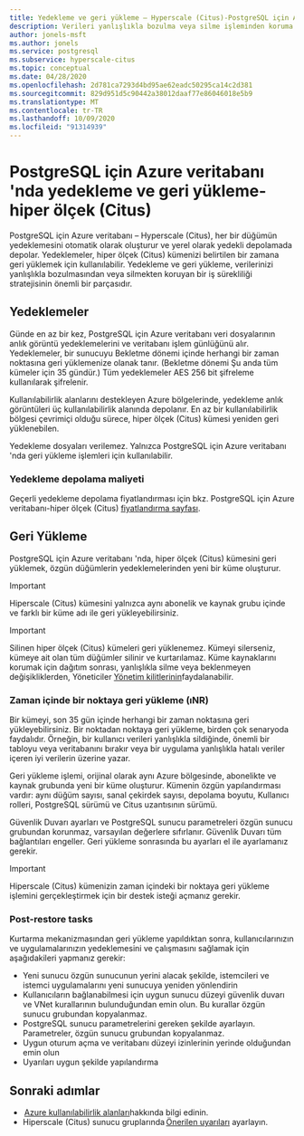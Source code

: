 ```yaml
---
title: Yedekleme ve geri yükleme – Hyperscale (Citus)-PostgreSQL için Azure veritabanı
description: Verileri yanlışlıkla bozulma veya silme işleminden koruma
author: jonels-msft
ms.author: jonels
ms.service: postgresql
ms.subservice: hyperscale-citus
ms.topic: conceptual
ms.date: 04/28/2020
ms.openlocfilehash: 2d781ca7293d4bd95ae62eadc50295ca14c2d381
ms.sourcegitcommit: 829d951d5c90442a38012daaf77e86046018e5b9
ms.translationtype: MT
ms.contentlocale: tr-TR
ms.lasthandoff: 10/09/2020
ms.locfileid: "91314939"
---
```

# <a name="backup-and-restore-in-azure-database-for-postgresql---hyperscale-citus"></a>PostgreSQL için Azure veritabanı 'nda yedekleme ve geri yükleme-hiper ölçek (Citus)

PostgreSQL için Azure veritabanı – Hyperscale (Citus), her bir düğümün yedeklemesini otomatik olarak oluşturur ve yerel olarak yedekli depolamada depolar. Yedeklemeler, hiper ölçek (Citus) kümenizi belirtilen bir zamana geri yüklemek için kullanılabilir. Yedekleme ve geri yükleme, verilerinizi yanlışlıkla bozulmasından veya silmekten koruyan bir iş sürekliliği stratejisinin önemli bir parçasıdır.

## <a name="backups"></a>Yedeklemeler

Günde en az bir kez, PostgreSQL için Azure veritabanı veri dosyalarının anlık görüntü yedeklemelerini ve veritabanı işlem günlüğünü alır. Yedeklemeler, bir sunucuyu Bekletme dönemi içinde herhangi bir zaman noktasına geri yüklemenize olanak tanır. (Bekletme dönemi Şu anda tüm kümeler için 35 gündür.) Tüm yedeklemeler AES 256 bit şifreleme kullanılarak şifrelenir.

Kullanılabilirlik alanlarını destekleyen Azure bölgelerinde, yedekleme anlık görüntüleri üç kullanılabilirlik alanında depolanır. En az bir kullanılabilirlik bölgesi çevrimiçi olduğu sürece, hiper ölçek (Citus) kümesi yeniden geri yüklenebilen.

Yedekleme dosyaları verilemez. Yalnızca PostgreSQL için Azure veritabanı 'nda geri yükleme işlemleri için kullanılabilir.

### <a name="backup-storage-cost"></a>Yedekleme depolama maliyeti

Geçerli yedekleme depolama fiyatlandırması için bkz. PostgreSQL için Azure veritabanı-hiper ölçek (Citus) [fiyatlandırma sayfası](https://azure.microsoft.com/pricing/details/postgresql/hyperscale-citus/).

## <a name="restore"></a>Geri Yükleme

PostgreSQL için Azure veritabanı 'nda, hiper ölçek (Citus) kümesini geri yüklemek, özgün düğümlerin yedeklemelerinden yeni bir küme oluşturur. 

> [!IMPORTANT]
>Hiperscale (Citus) kümesini yalnızca aynı abonelik ve kaynak grubu içinde ve farklı bir küme adı ile geri yükleyebilirsiniz.


> [!IMPORTANT]
> Silinen hiper ölçek (Citus) kümeleri geri yüklenemez. Kümeyi silerseniz, kümeye ait olan tüm düğümler silinir ve kurtarılamaz. Küme kaynaklarını korumak için dağıtım sonrası, yanlışlıkla silme veya beklenmeyen değişikliklerden, Yöneticiler [Yönetim kilitlerinin](/azure/azure-resource-manager/management/lock-resources)faydalanabilir.

### <a name="point-in-time-restore-pitr"></a>Zaman içinde bir noktaya geri yükleme (ıNR)

Bir kümeyi, son 35 gün içinde herhangi bir zaman noktasına geri yükleyebilirsiniz.
Bir noktadan noktaya geri yükleme, birden çok senaryoda faydalıdır. Örneğin, bir kullanıcı verileri yanlışlıkla sildiğinde, önemli bir tabloyu veya veritabanını bırakır veya bir uygulama yanlışlıkla hatalı veriler içeren iyi verilerin üzerine yazar.

Geri yükleme işlemi, orijinal olarak aynı Azure bölgesinde, abonelikte ve kaynak grubunda yeni bir küme oluşturur. Kümenin özgün yapılandırması vardır: aynı düğüm sayısı, sanal çekirdek sayısı, depolama boyutu, Kullanıcı rolleri, PostgreSQL sürümü ve Citus uzantısının sürümü.

Güvenlik Duvarı ayarları ve PostgreSQL sunucu parametreleri özgün sunucu grubundan korunmaz, varsayılan değerlere sıfırlanır. Güvenlik Duvarı tüm bağlantıları engeller. Geri yükleme sonrasında bu ayarları el ile ayarlamanız gerekir.

> [!IMPORTANT]
> Hiperscale (Citus) kümenizin zaman içindeki bir noktaya geri yükleme işlemini gerçekleştirmek için bir destek isteği açmanız gerekir.

### <a name="post-restore-tasks"></a>Post-restore tasks

Kurtarma mekanizmasından geri yükleme yapıldıktan sonra, kullanıcılarınızın ve uygulamalarınızın yedeklemesini ve çalışmasını sağlamak için aşağıdakileri yapmanız gerekir:

* Yeni sunucu özgün sunucunun yerini alacak şekilde, istemcileri ve istemci uygulamalarını yeni sunucuya yeniden yönlendirin
* Kullanıcıların bağlanabilmesi için uygun sunucu düzeyi güvenlik duvarı ve VNet kurallarının bulunduğundan emin olun. Bu kurallar özgün sunucu grubundan kopyalanmaz.
* PostgreSQL sunucu parametrelerini gereken şekilde ayarlayın. Parametreler, özgün sunucu grubundan kopyalanmaz.
* Uygun oturum açma ve veritabanı düzeyi izinlerinin yerinde olduğundan emin olun
* Uyarıları uygun şekilde yapılandırma

## <a name="next-steps"></a>Sonraki adımlar

*  [Azure kullanılabilirlik alanları](/azure/availability-zones/az-overview)hakkında bilgi edinin.
* Hiperscale (Citus) sunucu gruplarında [Önerilen uyarıları](/azure/postgresql/howto-hyperscale-alert-on-metric#suggested-alerts) ayarlayın.
